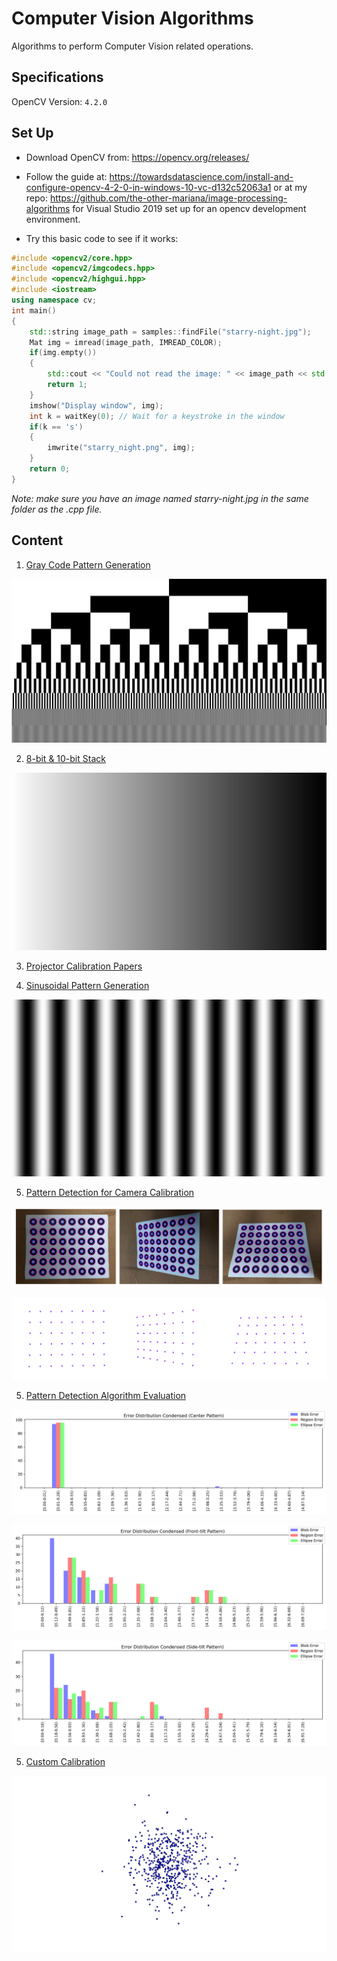 # Computer Vision Algorithms

Algorithms to perform Computer Vision related operations.

## Specifications

OpenCV Version: `4.2.0`

## Set Up

- Download OpenCV from: https://opencv.org/releases/

- Follow the guide at: https://towardsdatascience.com/install-and-configure-opencv-4-2-0-in-windows-10-vc-d132c52063a1 or at my repo: https://github.com/the-other-mariana/image-processing-algorithms for Visual Studio 2019 set up for an opencv development environment.

- Try this basic code to see if it works:

```c++
#include <opencv2/core.hpp>
#include <opencv2/imgcodecs.hpp>
#include <opencv2/highgui.hpp>
#include <iostream>
using namespace cv;
int main()
{
    std::string image_path = samples::findFile("starry-night.jpg");
    Mat img = imread(image_path, IMREAD_COLOR);
    if(img.empty())
    {
        std::cout << "Could not read the image: " << image_path << std::endl;
        return 1;
    }
    imshow("Display window", img);
    int k = waitKey(0); // Wait for a keystroke in the window
    if(k == 's')
    {
        imwrite("starry_night.png", img);
    }
    return 0;
}
```

*Note: make sure you have an image named starry-night.jpg in the same folder as the .cpp file.*

## Content

1. [Gray Code Pattern Generation](https://github.com/the-other-mariana/vision/tree/master/gray-code-pattern)

![img](https://github.com/the-other-mariana/vision/blob/master/gray-code-pattern/out.png?raw=true)

2. [8-bit & 10-bit Stack](https://github.com/the-other-mariana/vision/tree/master/bit-plane-stack)

![img](https://github.com/the-other-mariana/vision/blob/master/bit-plane-stack/src/result.png?raw=true)

3. [Projector Calibration Papers](https://github.com/the-other-mariana/vision/tree/master/projector-calib-papers)

4. [Sinusoidal Pattern Generation](https://github.com/the-other-mariana/vision/tree/master/phase-shifting-sinusoidal-code)

![img](https://github.com/the-other-mariana/vision/blob/master/phase-shifting-sinusoidal-code/pattern/zero.png?raw=true)

5. [Pattern Detection for Camera Calibration](https://github.com/the-other-mariana/vision/tree/master/centroid-detection)

![img](https://github.com/the-other-mariana/vision/blob/master/centroid-detection/patterns.png?raw=true)

![img](https://github.com/the-other-mariana/vision/blob/master/centroid-detection/detections.png?raw=true)

5. [Pattern Detection Algorithm Evaluation](https://github.com/the-other-mariana/vision/tree/master/algorithm-evaluation)

![img](https://github.com/the-other-mariana/vision/blob/master/algorithm-evaluation/histograms/out/condensed-center.png?raw=true)

![img](https://github.com/the-other-mariana/vision/blob/master/algorithm-evaluation/histograms/out/condensed-front-tilt.png?raw=true)

![img](https://github.com/the-other-mariana/vision/blob/master/algorithm-evaluation/histograms/out/condensed-side-tilt.png?raw=true)

5. [Custom Calibration](https://github.com/the-other-mariana/vision/tree/master/calibration)

![img](https://github.com/the-other-mariana/vision/blob/master/calibration/res/plot.png?raw=true)